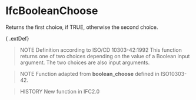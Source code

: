 # IfcBooleanChoose

Returns the first choice, if TRUE, otherwise the second choice.
<!-- end of short definition -->


{ .extDef}
> NOTE Definition according to ISO/CD 10303-42:1992
> This function returns one of two choices depending on the value of a Boolean input argument. The two choices are also input arguments.

> NOTE Function adapted from **boolean_choose** defined in ISO10303-42.

> HISTORY New function in IFC2.0
